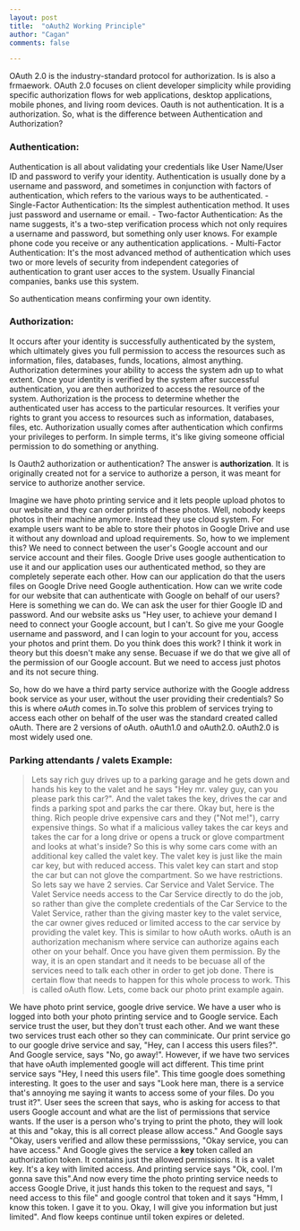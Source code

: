 ```yaml
---
layout: post
title:  "oAuth2 Working Principle"
author: "Cagan"
comments: false

---
```


OAuth 2.0 is the industry-standard protocol for authorization. Is is also a frmaework. OAuth 2.0 focuses on client developer simplicity while providing specific authorization flows for web applications, desktop applications, mobile phones, and living room devices. 
Oauth is not authentication. It is a authorization. So, what is the difference between Authentication and Authorization? 

### Authentication:
 Authentication is all about validating your credentials like User Name/User ID and password to verify your identity. Authentication is usually done by a username and password, and sometimes in conjunction with factors of authentication, which refers to the various ways to be authenticated. 
    - Single-Factor Authentication: Its the simplest authentication method. It uses just password and username or email.
    - Two-factor Authentication: As the name suggests, it's a two-step verification process which not only requires a username and password, but something only user knows. For example phone code you receive or any authentication applications.
    - Multi-Factor Authentication: It's the most advanced method of authentication which uses two or more levels of security from independent categories of authentication to grant user acces to the system. Usually Financial companies, banks use this system.

So authentication means confirming your own identity.

### Authorization:
It occurs after your identity is successfully authenticated by the system, which ultimately gives you full permission to access the resources such as information, files, databases, funds, locations, almost anything. Authorization determines your ability to access the system adn up to what extent. Once your identity is verified by the system after successful authentication, you are then authorized to access the resource of the system. 
Authorization is the process to determine whether the authenticated user has access to the particular resources. It verifies your rights to grant you access to resources such as information, databases, files, etc. Authorization usually comes after authentication which confirms your privileges to perform. In simple terms, it's like giving someone official permission to do something or anything. 


Is Oauth2 authorization or authentication? The answer is **authorization**. It is originally created not for a service to authorize a person, it was meant for service to authorize another service. 

Imagine we have photo printing service and it lets people upload photos to our website and they can order prints of these photos. Well, nobody keeps photos in their machine anymore. Instead they use cloud system. For example users want to be able to store their photos in Google Drive and use it without any download and upload requirements. So, how to we implement this? We need to connect between the user's Google account and our service account and their files. Google Drive uses google authentication  to use it and our application uses our authenticated method, so they are completely seperate each other. How can our application do that the users files on Google Drive need Google authentication. How can we write code for our website that can authenticate with Google on behalf of our users? Here is something we can do. We can ask the user for thier Google ID and password. And our website asks us "Hey user, to achieve your demand I need to connect your Google account, but I can't. So give me your Google username and password, and I can login to your account for you, access your photos and print them. Do you think does this work? I think it work in theory but this doesn't make any sense. Becuase if we do that we give all of the permission of our Google account. But we need to access just photos and its not secure thing. 

So, how do we have a third party service authorize with the Google address book service as your user, without the user providing their credentials? So this is where *oAuth* comes in.To solve this problem of services trying to access each other on behalf of the user was the standard created called oAuth.
There are 2 versions of oAuth. oAuth1.0 and oAuth2.0. oAuth2.0 is most widely used one.

### Parking attendants / valets Example:
> Lets say rich guy drives up to a parking garage and he gets down  and hands his key to the valet and he says "Hey mr. valey guy, can you please park this car?". And the valet takes the key, drives the car and finds a parking spot and parks the car there. Okay but, here is the thing. Rich people drive expensive cars and they ("Not me!"), carry expensive things. So what if a malicious valley takes the car keys and takes the car for a long drive or opens a truck or glove compartment and looks at what's inside? So this is why some cars come with an additional key called the valet key. The valet key is just like the main car key, but with reduced access. This valet key can start and stop the car but can not glove the compartment. So we have restrictions. So lets say we have 2 servies. Car Service and Valet Service. The Valet Service needs access to the Car Service directly to do the job, so rather than give the complete credentials of the Car Service to the Valet Service, rather than the giving master key to the valet service, the car owner gives reduced or limited access to the car service by providing the valet key. This is similar to how  oAuth works. oAuth is an authorization mechanism where service can authorize agains each other on your behalf. Once you have given them permission. By the way, it is an open standart and it needs to be becuase all of the services need to talk each other in order to get job done. There is certain flow that needs to happen for this whole process to work. This is called oAuth flow. Lets, come back our photo print example again.

We have photo print service, google drive service. We have a user who is logged into both your photo printing service and to Google service. Each service trust the user, but they don't trust each other. And we want these two services trust each other so they can comminicate. 
Our print service go to our google drive service and say, "Hey, can I access this users files?". And Google service, says "No, go away!". However, if we have two services that have oAuth implemented google will act different. This time print service says "Hey, I need this users file". This time google does something interesting. It goes to the user and says "Look here man, there is a service that's annoying me saying it wants to access some of your files. Do you trust it?". User sees the screen that says, who is asking for access to that users Google account and what are the list of permissions that service wants. If the user is a person who's trying to print the photo, they will look at this and "okay, this is all correct please allow access." And Google says "Okay, users verified and allow these permisssions, "Okay service, you can have access." And Google gives the service a **key** token called an authorization token. It contains just the allowed permissions. It is a valet key. It's a key with limited access. And printing service says "Ok, cool. I'm gonna save this".And now every time the photo printing service needs to access Google Drive, it just hands this token to the request and says, "I need access to this file" and google control that token and it says "Hmm, I know this token. I gave it to you. Okay, I will give you information but just limited". 
And flow keeps continue until token expires or deleted.















